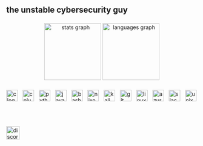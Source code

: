 <h2 align="left">the unstable cybersecurity guy</h2>

###
<div align="center">
  <img src="https://github-readme-stats.vercel.app/api?username=SaintHelios&hide_title=false&hide_rank=false&show_icons=true&include_all_commits=true&count_private=true&disable_animations=false&theme=dracula&locale=en&hide_border=true&order=1" height="150" alt="stats graph"  />
  <img src="https://github-readme-stats.vercel.app/api/top-langs?username=SaintHelios&locale=en&hide_title=false&layout=compact&card_width=320&langs_count=5&theme=dracula&hide_border=true&order=2&custom_title=C%20Supremacy." height="150" alt="languages graph"  />
</div>

###

<div align="left">
  <img src="https://skillicons.dev/icons?i=c" height="30" alt="c logo"  />
  <img width="5" />
  <img src="https://skillicons.dev/icons?i=cpp" height="30" alt="cplusplus logo"  />
  <img width="5" />
  <img src="https://skillicons.dev/icons?i=py" height="30" alt="python logo"  />
  <img width="5" />
  <img src="https://skillicons.dev/icons?i=js" height="30" alt="javascript logo"  />
  <img width="5" />
  <img src="https://skillicons.dev/icons?i=bash" height="30" alt="bash logo"  />
  <img width="5" />
  <img src="https://img.shields.io/badge/NixOS-5277C3?logo=nixos&logoColor=white&style=for-the-badge" height="30" alt="nixos logo"  />
  <img width="5" />
  <img src="https://img.shields.io/badge/Pentesting-DC143C?style=for-the-badge&logo=kalilinux" height="30" alt="kali logo"  />
  <img width="5" />
  <img src="https://img.shields.io/badge/Git-F05032?logo=git&logoColor=white&style=for-the-badge" height="30" alt="git logo"  />
  <img width="5" />
  <img src="https://img.shields.io/badge/Linux-FCC624?logo=linux&logoColor=black&style=for-the-badge" height="30" alt="linux logo"  />
  <img width="5" />
  <img src="https://cdn.jsdelivr.net/gh/devicons/devicon/icons/azure/azure-original.svg" height="30" alt="azure logo"  />
  <img width="5" />
  <img src="https://cdn.jsdelivr.net/gh/devicons/devicon/icons/slack/slack-original.svg" height="30" alt="slack logo"  />
  <img width="5" />
  <img src="https://cdn.jsdelivr.net/gh/devicons/devicon/icons/unix/unix-original.svg" height="30" alt="unix logo"  />
</div>

###

<br clear="both">

###

<div align="left">
  <img src="https://img.shields.io/static/v1?message=@helioscq&logo=discord&label=&color=7289DA&logoColor=white&labelColor=&style=for-the-badge" height="35" alt="discord logo"  />
</div>

###


